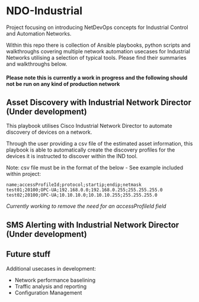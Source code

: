 # NDO-Industrial

Project focusing on introducing NetDevOps concepts for Industrial Control and Automation Networks. 

Within this repo there is collection of Ansible playbooks, python scripts and walkthroughs covering multiple network automation usecases for Industrial Networks utilising a selection of typical tools. Please find their summaries and walkthroughs below.

#### Please note this is currently a work in progress and the following should not be run on any kind of production network

## Asset Discovery with Industrial Network Director (Under development)

This playbook utilises Cisco Industrial Network Director to automate discovery of devices on a network.

Through the user providing a csv file of the estimated asset information, this playbook is able to automatically create the discovery profiles for the devices it is instructed to discover within the IND tool. 

Note: csv file must be in the format of the below - See example included within project:

```"name;accessProfileId;protocol;startip;endip;netmask"
name;accessProfileId;protocol;startip;endip;netmask
test01;20100;OPC-UA;192.168.0.0;192.168.0.255;255.255.255.0
test02;20100;OPC-UA;10.10.10.0;10.10.10.255;255.255.255.0
```

_Currently working to remove the need for an accessProfileId field_

## SMS Alerting with Industrial Network Director (Under development)


## Future stuff

Additional usecases in development:

* Network performance baselining
* Traffic analysis and reporting
* Configuration Management
